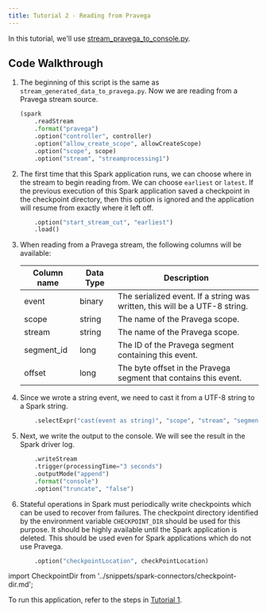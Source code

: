 ```yaml
---
title: Tutorial 2 - Reading from Pravega
---
```


<!--
Copyright (c) Dell Inc., or its subsidiaries. All Rights Reserved.
Licensed under the Apache License, Version 2.0 (the "License");
you may not use this file except in compliance with the License.
You may obtain a copy of the License at
    http://www.apache.org/licenses/LICENSE-2.0
-->

In this tutorial, we'll use [stream_pravega_to_console.py](https://github.com/pravega/pravega-samples/blob/spark-connector-examples/spark-connector-examples/src/main/python/stream_pravega_to_console.py).

## Code Walkthrough

1. The beginning of this script is the same as `stream_generated_data_to_pravega.py`. Now we are reading from a Pravega stream source.

    ```python title="stream_pravega_to_console.py"
    (spark
        .readStream
        .format("pravega")
        .option("controller", controller)
        .option("allow_create_scope", allowCreateScope)
        .option("scope", scope)
        .option("stream", "streamprocessing1")
    ```

2. The first time that this Spark application runs, we can choose where in the stream to begin reading from. We can choose `earliest` or `latest`. If the previous execution of this Spark application saved a checkpoint in the checkpoint directory, then this option is ignored and the application will resume from exactly where it left off.

    ```python
        .option("start_stream_cut", "earliest")
        .load()
    ```

3. When reading from a Pravega stream, the following columns will be available:

    Column name | Data Type | Description
    ------------|-----------|----------------------------------------------------------------------------
    event       | binary    | The serialized event. If a string was written, this will be a UTF-8 string.
    scope       | string    | The name of the Pravega scope.
    stream      | string    | The name of the Pravega scope.
    segment_id  | long      | The ID of the Pravega segment containing this event.
    offset      | long      | The byte offset in the Pravega segment that contains this event.

4. Since we wrote a string event, we need to cast it from a UTF-8 string to a Spark string.

    ```python
        .selectExpr("cast(event as string)", "scope", "stream", "segment_id", "offset")
    ```

5. Next, we write the output to the console. We will see the result in the Spark driver log.

    ```python
        .writeStream
        .trigger(processingTime="3 seconds")
        .outputMode("append")
        .format("console")
        .option("truncate", "false")
    ```

6. Stateful operations in Spark must periodically write checkpoints which can be used to recover from failures. The checkpoint directory identified by the environment variable `CHECKPOINT_DIR` should be used for this purpose. It should be highly available until the Spark application is deleted. This should be used even for Spark applications which do not use Pravega.

    ```python
        .option("checkpointLocation", checkPointLocation)
    ```

import CheckpointDir from '../snippets/spark-connectors/checkpoint-dir.md';

<CheckpointDir />

To run this application, refer to the steps in [Tutorial 1](tutorial-1-writing-to-pravega.md#running-the-application-locally).
